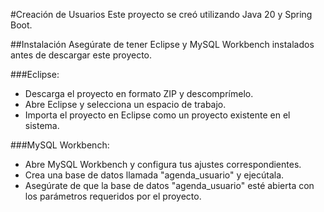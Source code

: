 #Creación de Usuarios
Este proyecto se creó utilizando Java 20 y Spring Boot.

##Instalación
Asegúrate de tener Eclipse y MySQL Workbench instalados antes de descargar este proyecto.

###Eclipse:
- Descarga el proyecto en formato ZIP y descomprímelo.
- Abre Eclipse y selecciona un espacio de trabajo.
- Importa el proyecto en Eclipse como un proyecto existente en el sistema.

###MySQL Workbench:
- Abre MySQL Workbench y configura tus ajustes correspondientes.
- Crea una base de datos llamada "agenda_usuario" y ejecútala.
- Asegúrate de que la base de datos "agenda_usuario" esté abierta con los parámetros requeridos por el proyecto.
